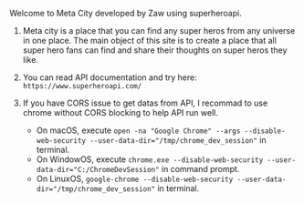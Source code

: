 Welcome to Meta City developed by Zaw using superheroapi. 

1. Meta city is a place that you can find any super heros from any universe in one place. The main object of this site is to create a place that all super hero fans can find and share their thoughts on super heros they like.

2. You can read API documentation and try here: ``` https://www.superheroapi.com/ ```

3. If you have CORS issue to get datas from API, I recommad to use chrome without CORS blocking to help API run well. 
    - On macOS, execute ``` open -na "Google Chrome" --args --disable-web-security --user-data-dir="/tmp/chrome_dev_session" ``` in terminal. 
    - On WindowOS, execute ``` chrome.exe --disable-web-security --user-data-dir="C:/ChromeDevSession" ``` in command prompt. 
    - On LinuxOS, ``` google-chrome --disable-web-security --user-data-dir="/tmp/chrome_dev_session" ``` in terminal.



